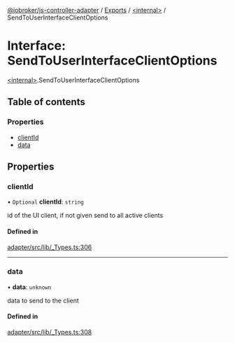 [@iobroker/js-controller-adapter](../README.md) / [Exports](../modules.md) / [\<internal\>](../modules/internal_.md) / SendToUserInterfaceClientOptions

# Interface: SendToUserInterfaceClientOptions

[\<internal\>](../modules/internal_.md).SendToUserInterfaceClientOptions

## Table of contents

### Properties

- [clientId](internal_.SendToUserInterfaceClientOptions.md#clientid)
- [data](internal_.SendToUserInterfaceClientOptions.md#data)

## Properties

### clientId

• `Optional` **clientId**: `string`

id of the UI client, if not given send to all active clients

#### Defined in

[adapter/src/lib/_Types.ts:306](https://github.com/ioBroker/ioBroker.js-controller/blob/e03492751/packages/adapter/src/lib/_Types.ts#L306)

___

### data

• **data**: `unknown`

data to send to the client

#### Defined in

[adapter/src/lib/_Types.ts:308](https://github.com/ioBroker/ioBroker.js-controller/blob/e03492751/packages/adapter/src/lib/_Types.ts#L308)
